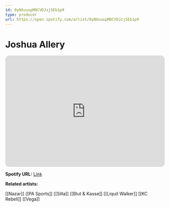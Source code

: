 ```yaml
---
id: 0yNXuuxpMOCVDJzj5Eb1p9
type: producer
url: https://open.spotify.com/artist/0yNXuuxpMOCVDJzj5Eb1p9
---
```

# Joshua Allery

<iframe style="border-radius:12px" src="https://open.spotify.com/embed/artist/0yNXuuxpMOCVDJzj5Eb1p9" width="100%" height="352" frameBorder="0" allowfullscreen="" allow="autoplay; clipboard-write; encrypted-media; fullscreen; picture-in-picture" loading="lazy"></iframe>

**Spotify URL:** [Link](https://open.spotify.com/artist/0yNXuuxpMOCVDJzj5Eb1p9)

**Related artists:**

[[Nazar]]
[[PA Sports]]
[[Silla]]
[[Blut & Kasse]]
[[Liquit Walker]]
[[KC Rebell]]
[[Vega]]
